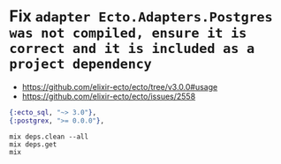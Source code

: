 # Fix `adapter Ecto.Adapters.Postgres was not compiled, ensure it is correct and it is included as a project dependency`


* https://github.com/elixir-ecto/ecto/tree/v3.0.0#usage
* https://github.com/elixir-ecto/ecto/issues/2558

```ex
{:ecto_sql, "~> 3.0"},
{:postgrex, ">= 0.0.0"},
```

```shell
mix deps.clean --all
mix deps.get
mix
```